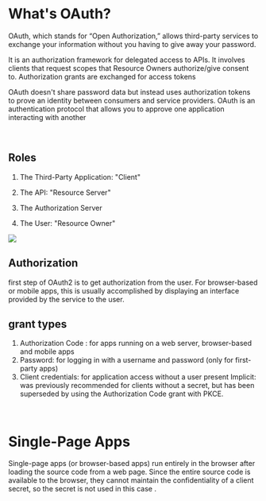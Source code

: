 
# What's OAuth?

OAuth, which stands for “Open Authorization,” allows third-party services to exchange your information without you having to give away your password. 

It is an authorization framework for delegated access to APIs. It involves clients that request scopes that Resource Owners authorize/give consent to. Authorization grants are exchanged for access tokens

OAuth doesn't share password data but instead uses authorization tokens to prove an identity between consumers and service providers.
 OAuth is an authentication protocol that allows you to approve one application interacting with another 

<br>

## Roles

1. The Third-Party Application: "Client"

2. The API: "Resource Server"

3. The Authorization Server

4. The User: "Resource Owner"

![](https://a.slack-edge.com/fbd3c/img/api/articles/oauth_scopes_tutorial/slack_oauth_flow_diagram.png)

## Authorization
 
first step of OAuth2 is to get authorization from the user. 
For browser-based or mobile apps, this is usually accomplished by displaying an interface provided by the service to the user.


## grant types

1. Authorization Code  : for apps running on a web server, browser-based and mobile apps
2. Password:  for logging in with a username and password (only for first-party apps)
3. Client credentials: for application access without a user present
Implicit: was previously recommended for clients without a secret, but has been superseded by using the Authorization Code grant with PKCE.


<br> 

# Single-Page Apps

Single-page apps (or browser-based apps) run entirely in the browser after loading the source code from a web page.
 Since the entire source code is available to the browser, they cannot maintain the confidentiality of a client secret,
 so the secret is not used in this case .



